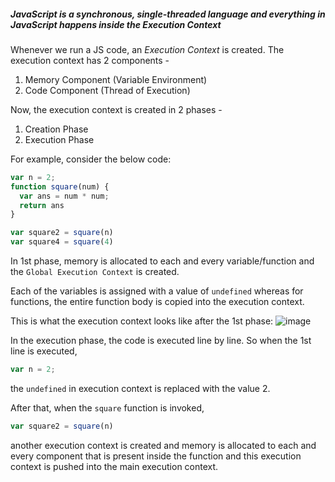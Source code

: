 ##### *JavaScript is a synchronous, single-threaded language and everything in JavaScript happens inside the Execution Context*

Whenever we run a JS code, an *Execution Context* is created.
The execution context has 2 components - 

1. Memory Component (Variable Environment)
2. Code Component (Thread of Execution)

Now, the execution context is created in 2 phases - 

1. Creation Phase
2. Execution Phase

For example, consider the below code:
```js
var n = 2;
function square(num) {
  var ans = num * num;
  return ans
}

var square2 = square(n)
var square4 = square(4)
```

In 1st phase, memory is allocated to each and every variable/function and the `Global Execution Context` is created.

Each of the variables is assigned with a value of `undefined` whereas for functions, the entire function body is copied into the execution context.

This is what the execution context looks like after the 1st phase:
![image](https://github.com/anushkadeshpande/js-scratchpad/assets/53345232/f92ad3f8-4ace-47eb-b202-bd642e43becb)

In the execution phase, the code is executed line by line.
So when the 1st line is executed, 
```js
var n = 2;
```

the `undefined` in execution context is replaced with the value 2.

After that, when the `square` function is invoked,  
```js
var square2 = square(n)
```
another execution context is created and memory is allocated to each and every component that is present inside the function and this execution context is pushed into the main execution context.
